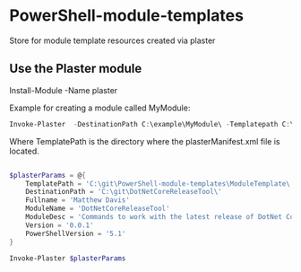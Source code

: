 # PowerShell-module-templates

Store for module template resources created via plaster

## Use the Plaster module

Install-Module -Name plaster

Example for creating a module called MyModule:

```powershell
Invoke-Plaster  -DestinationPath C:\example\MyModule\ -Templatepath C:\example\
```

Where TemplatePath is the directory where the plasterManifest.xml file is located.


```powershell

$plasterParams = @{
    TemplatePath = 'C:\git\PowerShell-module-templates\ModuleTemplate\'
    DestinationPath = 'C:\git\DotNetCoreReleaseTool\'
    Fullname = 'Matthew Davis'
    ModuleName = 'DotNetCoreReleaseTool'
    ModuleDesc = 'Commands to work with the latest release of DotNet Core from the DotNet repo'
    Version = '0.0.1'
    PowerShellVersion = '5.1'
}

Invoke-Plaster $plasterParams
```